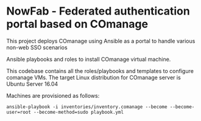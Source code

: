 NowFab -  Federated authentication portal based on COmanage 
======

This project deploys COmanage using Ansible as a portal to handle various non-web SSO scenarios



Ansible playbooks and roles to install COmanage virtual machine.

This codebase contains all the roles/playbooks and templates to configure comanage VMs.
The target Linux distribution for COmanage server is Ubuntu Server 16.04

Machines are provisioned as follows:

```
ansible-playbook -i inventories/inventory.comanage --become --become-user=root --become-method=sudo playbook.yml
```
